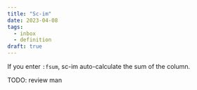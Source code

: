```yaml
---
title: "Sc-im"
date: 2023-04-08
tags:
  - inbox
  - definition
draft: true
---
```


If you enter `:fsum`, sc-im auto-calculate the sum of the column.

TODO: review man
